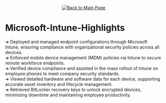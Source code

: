 <p align="center">
  <a href="https://github.com/Samuel-Cavada" target="_blank">
    <img src="https://img.shields.io/badge/Back_to_Main_Page-000000?style=for-the-badge&logo=github&logoColor=white" alt="Back to Main Page"/>
  </a>
</p>

# Microsoft-Intune-Highlights

➜ Deployed and managed endpoint configurations through Microsoft Intune, ensuring compliance with organizational security policies across all devices.  
➜ Enforced mobile device management (MDM) policies via Intune to secure remote workforce endpoints.  
➜ Verified device compliance and assisted in the mass rollout of Intune on employee phones to meet company security standards.  
➜ Viewed detailed hardware and software data for each device, supporting accurate asset inventory and lifecycle management.  
➜ Retrieved BitLocker recovery keys to unlock encrypted devices, minimizing downtime and maintaining employee productivity.
